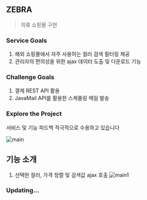 ## ZEBRA
<blockquote>의류 쇼핑몰 구현</blockquote>

### Service Goals
1. 해외 쇼핑몰에서 자주 사용하는 컬러 검색 필터링 제공
2. 관리자의 편의성을 위한 ajax 데이터 도출 및 다운로드 기능

### Challenge Goals
1. 결제 REST API 활용
2. JavaMail API를 활용한 스케쥴링 메일 발송

### Explore the Project
서비스 및 기능 피드백 적극적으로 수용하고 있습니다

![main](https://github.com/Ellings/ZEBRA/assets/108660734/69d6a385-7d5a-451f-a81a-eda83ccd641b)


## 기능 소개
1. 선택한 컬러, 가격 정렬 및 검색값 ajax 호출
![main1](https://github.com/Ellings/ZEBRA/assets/108660734/819a812e-cf15-42b7-9639-29b18d884bee)

### Updating...

<!--
mapbook

검색어 자동 완성

mapbook

한영 오타 자동 전환 검색 기능

mapbook

한글 영어 상호 보완 검색 기능

mapbook

클릭 한번에 내 주변 대출 가능 도서관 찾기

mapbook

📚 STACKS
    

📁 Foldering

📁 libraryService _ 
                    |_ 📁 commons _ 
                    |              |_ 📁 api (Open API 관련) ⭐
                    |              |_ 📁 async (비동기 처리 support)
                    |              |_ 📁 caching (통합 Caching 관리) ⭐
                    |              |_ 📁 circuitBreaker (Open Api 장애 대책) ⭐
                    |              |_ 📁 reporter (slack bot을 통한 slow query 보고)
                    |              |_ 📁 tester (search 성능 테스트)
                    |              |_ 📁 timer (내부 응답 속도 체크)
                    |              |_ 📁 updater (도서 최신화)
                    |
                    |_ 📁 batch     _    📁 aop
                    |                  |_ 📁 bookUpdate (Book 상세정보 최신화) 
                    |                  |_ 📁 jobController
                    |                  |_ 📁 keyword (명사 사전)
                    |                  |_ 📁 loanCnt (장서 목록 File 기반 대출 횟수 최신화)
                    |                  |_ 📁 preSortBook
                    |_ 📁 logging_ _
                    |               |_ 📁 logger
                    |               |_ 📁 util
                    |               |_ 📁 parser
                    |               |_ 📁 service
                    |
                    |_ 📁 mapBook_ _
                    |              |_ 📁 cacheKey
                    |              |_ 📁 controller
                    |              |_ 📁 dto
                    |              |_ 📁 entity
                    |              |_ 📁 exception
                    |              |_ 📁 repository
                    |              |_ 📁 service (도서관 찾기 및 매핑) ⭐
                    |_ 📋 search _ _
                    |              |_ 📁 advice (exception handler)
                    |              |_ 📁 controller
                    |              |_ 📁 dto
                    |              |_ 📁 engine (검색 엔진) ⭐
                    |              |_ 📁 entity
                    |              |_ 📁 exception
                    |              |_ 📁 repository ⭐
                    |              |_ 📁 service (책 찾기 & 단어 유효성 검사) ⭐
                    |              |_ 📁 util (도서 검색 알고리즘 및 filter,converter)  ⭐

Project Duration & Team
Duration: 2023.03.31 - 2023.05.12
Team: 4 Backend Developers
Backend Technology
Java
Spring Boot
Spring JPA
Thymeleaf
QueryDsl
Spring Batch
eunjeon (자연어 분석)
Junit5
WireMock
Mockito
Infrastructure
AWS EC2
Github CI/CD
AWS RDS (Mysql 8.0)
Open API
Kakao Map
Library Information System (for book availability check)
Thanks
convert 코드 : https://github.com/javacafe-project/elasticsearch-plugin
Book Data
3,740,754 raws
~ 23년 4월 도서 데이터 최신화 완료
-->
